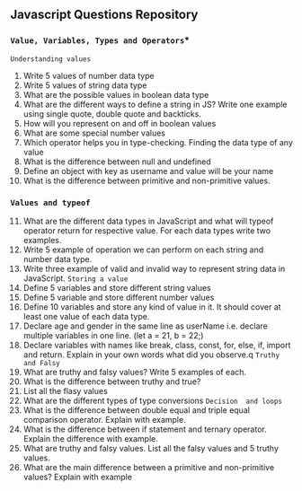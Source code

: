## Javascript Questions Repository
### ``Value, Variables, Types and Operators``*
`Understanding values`
1. Write 5 values of number data type
2. Write 5 values of string data type
3. What are the possible values in boolean data type
4. What are the different ways to define a string in JS? Write one example using single quote, double quote and backticks.
5. How will you represent on and off in boolean values
6. What are some special number values
7. Which operator helps you in type-checking. Finding the data type of any value
8. What is the difference between null and undefined
9. Define an object with key as username and value will be your name
10. What is the difference between primitive and non-primitive values.
### `Values and typeof`
11. What are the different data types in JavaScript and what will typeof operator return for respective value. For each data types write two examples.
12. Write 5 example of operation we can perform on each string and number data type.
13. Write three example of valid and invalid way to represent string data in JavaScript.
`Storing a value`
14. Define 5 variables and store different string values
15. Define 5 variable and store different number values
16. Define 10 variables and store any kind of value in it. It should cover at least one value of each data type.
17. Declare age and gender in the same line as userName i.e. declare multiple variables in one line. (let a = 21, b = 22;)
18. Declare variables with names like break, class, const, for, else, if, import and return. Explain in your own words what did you observe.q
`Truthy and Falsy`
19. What are truthy and falsy values? Write 5 examples of each.
20. What is the difference between truthy and true?
21. List all the flasy values
22. What are the different types of type conversions
`Decision  and loops`
23. What is the difference between double equal and triple equal comparison operator. Explain with example.
24. What is the difference between if statement and ternary operator. Explain the difference with example.
25. What are truthy and falsy values. List all the falsy values and 5 truthy values.
26. What are the main difference between a primitive and non-primitive values? Explain with example
